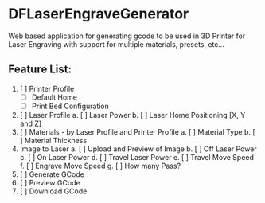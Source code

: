 # DFLaserEngraveGenerator
Web based application for generating gcode to be used in 3D Printer for Laser Engraving with support for multiple materials, presets, etc...

## Feature List:
1. [ ] Printer Profile
   - [ ] Default Home
   - [ ] Print Bed Configuration
2. [ ] Laser Profile
	a. [ ] Laser Power
	b. [ ] Laser Home Positioning [X, Y and Z]
3. [ ] Materials - by Laser Profile and Printer Profile
	a. [ ] Material Type
	b. [ ] Material Thickness
4. Image to Laser
	a. [ ] Upload and Preview of Image
	b. [ ] Off Laser Power
	c. [ ] On Laser Power
	d. [ ] Travel Laser Power
	e. [ ] Travel Move Speed
	f. [ ] Engrave Move Speed
	g. [ ] How many Pass?
5. [ ] Generate GCode
6. [ ] Preview GCode
7. [ ] Download GCode